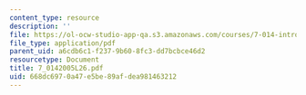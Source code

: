```yaml
---
content_type: resource
description: ''
file: https://ol-ocw-studio-app-qa.s3.amazonaws.com/courses/7-014-introductory-biology-spring-2005/668dc6970a47e5be89afdea981463212_7_0142005L26.pdf
file_type: application/pdf
parent_uid: a6cdb6c1-f237-9b60-8fc3-dd7bcbce46d2
resourcetype: Document
title: 7_0142005L26.pdf
uid: 668dc697-0a47-e5be-89af-dea981463212
---
```


